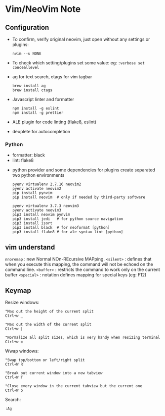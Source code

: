 # Vim/NeoVim Note

## Configuration

- To confirm, verify original neovim, just open without any settings or plugins:
  ```
  nvim --u NONE
  ```
- To check which setting/plugins set some value:
  eg: `:verbose set conceallevel`

- ag for text search, ctags for vim tagbar
  ```
  brew install ag
  brew install ctags
  ```
- Javascript linter and formatter
  ```
  npm install -g eslint
  npm install -g prettier
  ```
- ALE plugin for code linting (flake8, eslint)
- deoplete for autocompletion

### Python

- formatter: black
- lint: flake8

* python provider and some dependencies for plugins
  create separated two python environments

  ```
  pyenv virtualenv 2.7.16 neovim2
  pyenv activate neovim2
  pip install pynvim
  pip install neovim  # only if needed by third-party software

  pyenv virtualenv 3.7.3 neovim3
  pyenv activate neovim3
  pip3 install neovim pynvim
  pip3 install jedi   # for python source navigation
  pip3 install isort
  pip3 install black  # for neoformat [python]
  pip3 install flake8 # for ale syntax lint [python]
  ```

## vim understand

`nnoremap` : new Normal NOn-REcursive MAPping.
`<silent>` : defines that when you execute this mapping, the command will not be echoed on the command line.
`<buffer>` : restricts the command to work only on the current buffer
`<special>` : notation defines mapping for special keys (eg: F12)

## Keymap

Resize windows:
```
"Max out the height of the current split
Ctrl+w _

"Max out the width of the current split
Ctrl+w |

"Normalize all split sizes, which is very handy when resizing terminal
Ctrl+w =
```

Wwap windows:
```
"Swap top/bottom or left/right split
Ctrl+W R

"Break out current window into a new tabview
Ctrl+W T

"Close every window in the current tabview but the current one
Ctrl+W o
```

Search:
```
:Ag
```
